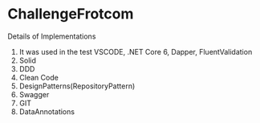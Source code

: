 # ChallengeFrotcom

Details of Implementations
1)	It was used in the test VSCODE, .NET Core 6, Dapper, FluentValidation
2)	Solid
3)	DDD
4)	Clean Code
5)	DesignPatterns(RepositoryPattern)
7)	Swagger
8)	GIT 
9)  DataAnnotations